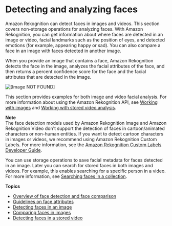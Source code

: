 # Detecting and analyzing faces<a name="faces"></a>

Amazon Rekognition can detect faces in images and videos\. This section covers non\-storage operations for analyzing faces\. With Amazon Rekognition, you can get information about where faces are detected in an image or video, facial landmarks such as the position of eyes, and detected emotions \(for example, appearing happy or sad\)\. You can also compare a face in an image with faces detected in another image\. 

When you provide an image that contains a face, Amazon Rekognition detects the face in the image, analyzes the facial attributes of the face, and then returns a percent confidence score for the face and the facial attributes that are detected in the image\. 

![\[Image NOT FOUND\]](http://docs.aws.amazon.com/rekognition/latest/dg/images/sample-detect-faces.png)

This section provides examples for both image and video facial analysis\. For more information about using the Amazon Rekognition API, see [Working with images](images.md) and [Working with stored video analysis](video.md)\.

**Note**  
The face detection models used by Amazon Rekognition Image and Amazon Rekognition Video don't support the detection of faces in cartoon/animated characters or non\-human entities\. If you want to detect cartoon characters in images or videos, we recommend using Amazon Rekognition Custom Labels\. For more information, see the [Amazon Rekognition Custom Labels Developer Guide](https://docs.aws.amazon.com/rekognition/latest/customlabels-dg/what-is.html)\.

You can use storage operations to save facial metadata for faces detected in an image\. Later you can search for stored faces in both images and videos\. For example, this enables searching for a specific person in a video\. For more information, see [Searching faces in a collection](collections.md)\.

**Topics**
+ [Overview of face detection and face comparison](face-feature-differences.md)
+ [Guidelines on face attributes](guidance-face-attributes.md)
+ [Detecting faces in an image](faces-detect-images.md)
+ [Comparing faces in images](faces-comparefaces.md)
+ [Detecting faces in a stored video](faces-sqs-video.md)